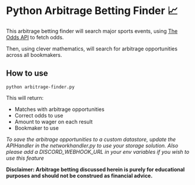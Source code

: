 # Python Arbitrage Betting Finder :chart_with_upwards_trend:

This arbitrage betting finder will search major sports events, using [The Odds API](https://the-odds-api.com) to fetch odds.

Then, using clever mathematics, will search for arbitrage opportunities across all bookmakers.

## How to use

```
python arbitrage-finder.py
```

This will return:
- Matches with arbitrage opportunities
- Correct odds to use
- Amount to wager on each result
- Bookmaker to use

_To save the arbitrage opportunities to a custom datastore, update the APIHandler in the networkhandler.py to use your storage solution. Also please add a DISCORD_WEBHOOK_URL in your env variables if you wish to use this feature_


**Disclaimer: Arbitrage betting discussed herein is purely for educational purposes and should not be construed as financial advice.**
